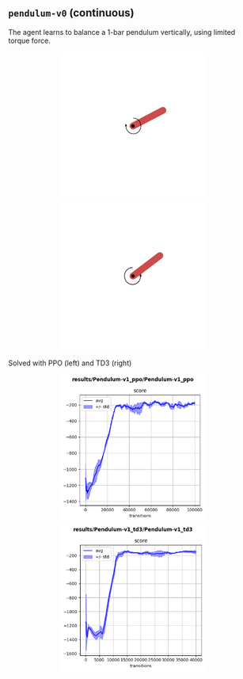 ## `pendulum-v0` (continuous)

The agent learns to balance a 1-bar pendulum vertically, using limited torque force.

<p align="center">
  <img width="300" alt="" src="bad.gif">
  <img width="300" alt="" src="good.gif">
</p>

Solved with PPO (left) and TD3 (right)

<p align="center">
  <img width="300" alt="" src="ppo.png">
  <img width="300" alt="" src="td3.png">
</p>
